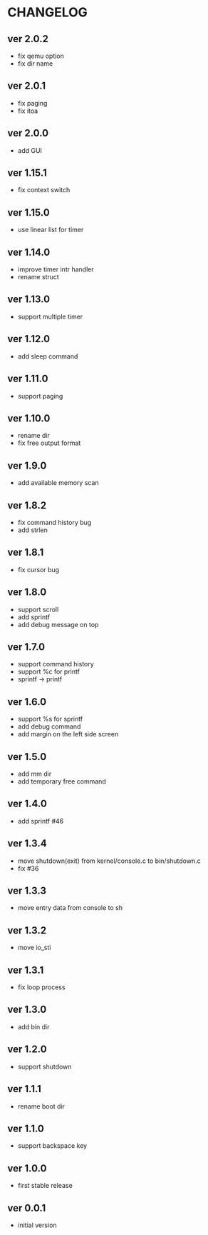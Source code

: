 # CHANGELOG

## ver 2.0.2
- fix qemu option
- fix dir name

## ver 2.0.1
- fix paging
- fix itoa

## ver 2.0.0
- add GUI

## ver 1.15.1
- fix context switch

## ver 1.15.0
- use linear list for timer

## ver 1.14.0
- improve timer intr handler
- rename struct

## ver 1.13.0
- support multiple timer

## ver 1.12.0
- add sleep command

## ver 1.11.0
- support paging

## ver 1.10.0
- rename dir
- fix free output format

## ver 1.9.0
- add available memory scan

## ver 1.8.2
- fix command history bug
- add strlen

## ver 1.8.1
- fix cursor bug

## ver 1.8.0
- support scroll
- add sprintf
- add debug message on top

## ver 1.7.0
- support command history
- support %c for printf
- sprintf -> printf

## ver 1.6.0
- support %s for sprintf
- add debug command
- add margin on the left side screen

## ver 1.5.0
- add mm dir
- add temporary free command

## ver 1.4.0
- add sprintf #46

## ver 1.3.4
- move shutdown(exit) from kernel/console.c to bin/shutdown.c
- fix #36

## ver 1.3.3
- move entry data from console to sh

## ver 1.3.2
- move io_sti

## ver 1.3.1
- fix loop process

## ver 1.3.0
- add bin dir

## ver 1.2.0
- support shutdown

## ver 1.1.1
- rename boot dir

## ver 1.1.0
- support backspace key

## ver 1.0.0
- first stable release

## ver 0.0.1
- initial version
